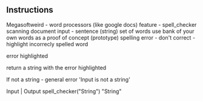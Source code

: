 ## Instructions

Megasoftweird - word processors (like google docs)
feature - spell_checker 
scanning document
input - sentence (string)
set of words
use bank of your own words as a proof of concept (prototype)
spelling error - don't correct - highlight incorrecly spelled word

 error highlighted

 return a string with the error highlighted

 If not a string - general error 'Input is not a string'

 Input                     |  Output
 spell_checker("String")       "String"